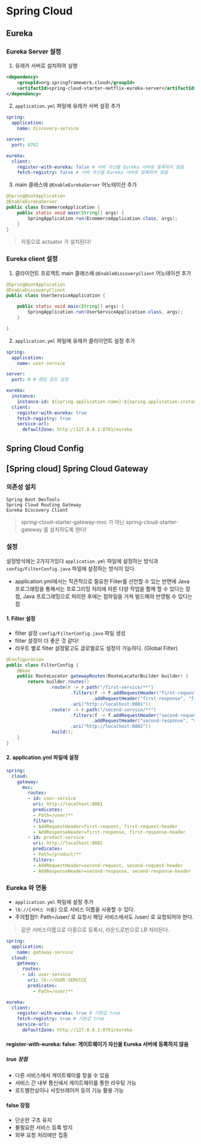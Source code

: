 # Spring Cloud

## Eureka

### Eureka Server 설정

1. 유레카 서버로 설치하여 실행

```xml
<dependency>
    <groupId>org.springframework.cloud</groupId>
    <artifactId>spring-cloud-starter-netflix-eureka-server</artifactId>
</dependency>
```

2. `application.yml` 파일에 유레카 서버 설정 추가

```yaml
spring:
  application:
    name: discovery-service

server:
  port: 8761

eureka:
  client:
    register-with-eureka: false # 서버 자신을 Eureka 서버로 등록하지 않음
    fetch-registry: false # 서버 자신을 Eureka 서버로 등록하지 않음
```

3. main 클래스에 `@EnableEurekaServer` 어노테이션 추가

```java
@SpringBootApplication
@EnableEurekaServer
public class EcommerceApplication {
	public static void main(String[] args) {
		SpringApplication.run(EcommerceApplication.class, args);
	}
}
```

> 자동으로 actuator 가 설치된다!

### Eureka client 설정

1. 클라이언트 프로젝트 main 클래스에 `@EnableDiscoveryClient` 어노테이션 추가

```java
@SpringBootApplication
@EnableDiscoveryClient
public class UserServiceApplication {

	public static void main(String[] args) {
		SpringApplication.run(UserServiceApplication.class, args);
	}

}
```

2. `application.yml` 파일에 유레카 클라이언트 설정 추가

```yaml
spring:
  application:
    name: user-service

server:
  port: 0 # 랜덤 포트 설정

eureka:
  instance:
    instance-id: ${spring.application.name}:${spring.application.instance_id:${random.value}}
  client:
    register-with-eureka: true
    fetch-registry: true
    service-url:
      defaultZone: http://127.0.0.1:8761/eureka
```

## Spring Cloud Config

## [Spring cloud] Spring Cloud Gateway

### 의존성 설치

```
Spring Boot DevTools
Spring Cloud Routing Gateway
Eureka Discovery Client
```

> spring-cloud-starter-gateway-mvc 가 아닌 spring-cloud-starter-gateway 를 설치하도록 한다!

### 설정

설정방식에는 2가지가있다 `application.yml` 파일에 설정하는 방식과 `config/FilterConfig.java` 파일에 설정하는 방식이 있다.

- application.yml에서는 직관적으로 필요한 Filter를 선언할 수 있는 반면에 Java 프로그래밍을 통해서는 프로그리밍 처리에 따른 다양 작업을 함께 할 수 있다는 장점, Java 프로그래밍으로 처리한 후에는 컴파일을 거쳐 빌드해야 반영될 수 있다는 점

#### 1. Filter 설정

- filter 설정 `config/FilterConfig.java` 파일 생성
- filter 설정이 더 좋은 것 같다!
- 라우트 별로 filter 설정말고도 글로벌로도 설정이 가능하다. (Global Filter)

```java
@Configuration
public class FilterConfig {
    @Bean
    public RouteLocator gatewayRoutes(RouteLocatorBuilder builder) {
        return builder.routes()
                .route(r -> r.path("/first-service/**")
                        .filters(f -> f.addRequestHeader("first-request", "first-request-header")
                                .addRequestHeader("first-response", "first-response-header"))
                        .uri("http://localhost:8081"))
                .route(r -> r.path("/second-service/**")
                        .filters(f -> f.addRequestHeader("second-request", "second-request-header")
                                .addRequestHeader("second-response", "second-response-header"))
                        .uri("http://localhost:8082"))
                .build();
    }
}
```


#### 2. application.yml 파일에 설정

```yaml
spring:
  cloud:
    gateway:
      mvc:
        routes:
        - id: user-service
          uri: http://localhost:8081
          predicates:
          - Path=/user/**
          filters:
          - AddRequestHeader=first-request, first-request-header
          - AddResponseHeader=first-response, first-response-header
        - id: product-service
          uri: http://localhost:8082
          predicates:
          - Path=/product/**
          filters:
          - AddRequestHeader=second-request, second-request-header
          - AddResponseHeader=second-response, second-response-header
```

### Eureka 와 연동

- `application.yml` 파일에 설정 추가
- `lb://{서비스 이름}` 으로 서비스 이름을 사용할 수 있다.
- 주의할점!!: Path=/user/ 로 요청시 해당 서비스에서도 /user/ 로 요청되어야 한다.

> 같은 서비스이름으로 다중으로 등록시, 라운드로빈으로 LB 처리된다.

```yaml
spring:
  application:
    name: gateway-service
  cloud:
    gateway:
      routes:
      - id: user-service
        uri: lb://USER-SERVICE
        predicates:
          - Path=/user/**

eureka:
  client:
    register-with-eureka: true # 기본값 true  
    fetch-registry: true # 기본값 true
    service-url:
      defaultZone: http://127.0.0.1:8761/eureka
```

#### register-with-eureka: false: 게이트웨이가 자신을 Eureka 서버에 등록하지  않음

##### true 장점

- 다른 서비스에서 게이트웨이를 찾을 수 있음
- 서비스 간 내부 통신에서 게이트웨이를 통한 라우팅 가능
- 로드밸런싱이나 서킷브레이커 등의 기능 활용 가능

#### false 장점

- 단순한 구조 유지
- 불필요한 서비스 등록 방지
- 외부 요청 처리에만 집중
